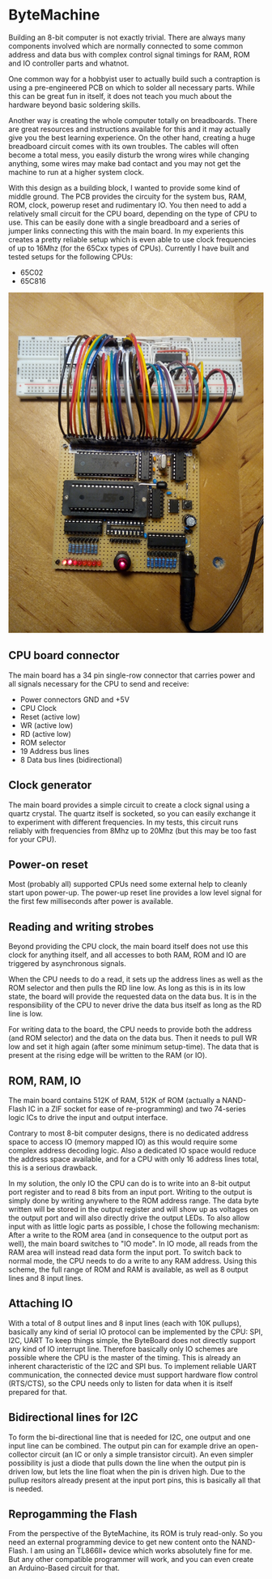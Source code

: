 # ByteMachine

Building an 8-bit computer is not exactly trivial. There are always many components involved which are normally
connected to some common address and data bus with complex control signal timings for RAM, ROM and IO controller parts and
whatnot.

One common way for a hobbyist user to actually build such a contraption is using a pre-engineered PCB on which to 
solder all necessary parts. While this can be great fun in itself, it does not teach you much about the hardware 
beyond basic soldering skills. 

Another way is creating the whole computer totally on breadboards. There are great resources and instructions available for
this and it may actually give you the best learning experience. On the other hand, creating a huge breadboard circuit comes with
its own troubles. The cables will often become a total mess, you easily disturb the wrong wires while changing anything, some wires
may make bad contact and you may not get the machine to run at a higher system clock.

With this design as a building block, I wanted to provide some kind of middle ground. The PCB provides the circuity for the system bus, RAM, ROM, clock, powerup reset 
and rudimentary IO. You then need to add a relatively small circuit for the CPU board, depending on the type of CPU to use. This can
be easily done with a single breadboard and a series of jumper links connecting this with the main board. In my experients this creates a 
pretty reliable setup which is even able to use clock frequencies of up to 16Mhz (for the 65Cxx types of CPUs).
Currently I have built and tested setups for the following CPUs:
* 65C02
* 65C816

![alt text](testassembly.jpg "ByteMachine running with a 65C02")

## CPU board connector

The main board has a 34 pin single-row connector that carries power and all signals necessary for the CPU to send and receive:
* Power connectors GND and +5V
* CPU Clock 
* Reset (active low)
* WR (active low)
* RD (active low)
* ROM selector 
* 19 Address bus lines
* 8 Data bus lines (bidirectional)

## Clock generator

The main board provides a simple circuit to create a clock signal using a quartz crystal. The quartz itself is socketed, so
you can easily exchange it to experiment with different frequencies. In my tests, this circuit runs reliably with frequencies
from 8Mhz up to 20Mhz (but this may be too fast for your CPU).

## Power-on reset

Most (probably all) supported CPUs need some external help to cleanly start upon power-up. The power-up reset line provides a
low level signal for the first few milliseconds after power is available. 

## Reading and writing strobes

Beyond providing the CPU clock, the main board itself does not use this clock for anything itself, and all accesses to
both RAM, ROM and IO are triggered by asynchronous signals. 

When the CPU needs to do a read, it sets up the address lines as 
well as the ROM selector and then pulls the RD line low. As long as this is in its low state, the board will provide
the requested data on the data bus. It is in the responsibility of the CPU to never drive the data bus itself as long as
the RD line is low.

For writing data to the board, the CPU needs to provide both the address (and ROM selector) and the data on the data bus.
Then it needs to pull WR low and set it high again (after some minimum setup-time). The data that is present at the rising 
edge will be written to the RAM (or IO).

## ROM, RAM, IO

The main board contains 512K of RAM, 512K of ROM (actually a NAND-Flash IC in a ZIF socket for ease of re-programming)
and two 74-series logic ICs to drive the input and output interface.

Contrary to most 8-bit computer designs, there is no dedicated address space to access IO (memory mapped IO) as this would
require some complex address decoding logic. Also a dedicated IO space would reduce the address space available, and for 
a CPU with only 16 address lines total, this is a serious drawback.

In my solution, the only IO the CPU can do is to write into an 8-bit output port register and to read 8 bits from an input 
port. Writing to the output is simply done by writing anywhere to the ROM address range. The data byte written will be stored
in the output register and will show up as voltages on the output port and will also directly drive the output LEDs.
To also allow input with as little logic parts as possible, I chose the following mechanism: 
After a write to the ROM area (and in consequence to the output port as well), the main board switches to "IO mode".
In IO mode, all reads from the RAM area will instead read data form the input port. 
To switch back to normal mode, the CPU needs to do a write to any RAM address. 
Using this scheme, the full range of ROM and RAM is available, as well as 8 output lines and 8 input lines.

## Attaching IO 

With a total of 8 output lines and 8 input lines (each with 10K pullups), basically any kind of serial IO protocol can be implemented
by the CPU: SPI, I2C, UART
To keep things simple, the ByteBoard does not directly support any kind of IO interrupt line. Therefore basically only IO 
schemes are possible where the CPU is the master of the timing. This is already an inherent characteristic of the I2C and SPI
bus. To implement reliable UART communication, the connected device must support hardware flow control (RTS/CTS), so the CPU
needs only to listen for data when it is itself prepared for that.

## Bidirectional lines for I2C 

To form the bi-directional line that is needed for I2C, one output and one input line can be combined.
The output pin can for example drive an open-collector circuit (an IC or only a simple transistor circuit). An even 
simpler possibility is just a diode that pulls down the line when the output pin is driven low, but lets the line
float when the pin is driven high. Due to the pullup resitors already present at the input port pins, this is
basically all that is needed.

## Reprogamming the Flash

From the perspective of the ByteMachine, its ROM is truly read-only. So you need an external programming device
to get new content onto the NAND-Flash. I am using an TL866II+ device which works absolutely fine for me. But 
any other compatible programmer will work, and you can even create an Arduino-Based circuit for that. 
